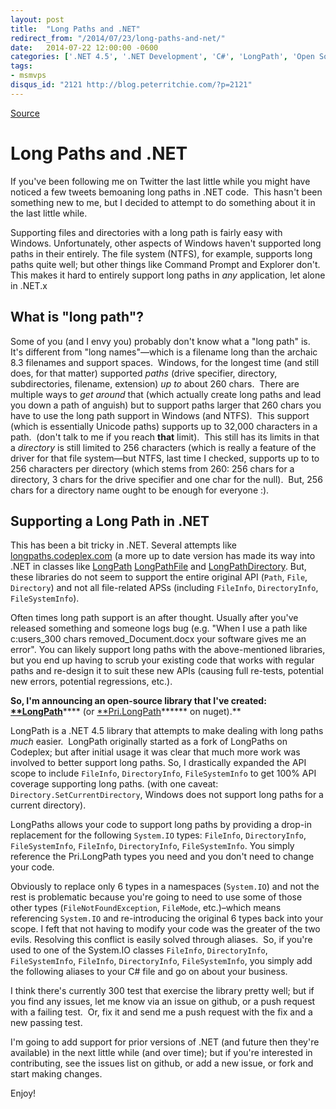 ```yaml
---
layout: post
title:  "Long Paths and .NET"
redirect_from: "/2014/07/23/long-paths-and-net/"
date:   2014-07-22 12:00:00 -0600
categories: ['.NET 4.5', '.NET Development', 'C#', 'LongPath', 'Open Source', 'Software Development']
tags:
- msmvps
disqus_id: "2121 http://blog.peterritchie.com/?p=2121"
---
```

[Source](http://pr-blog.azurewebsites.net/2014/07/23/long-paths-and-net/ "Permalink to Long Paths and .NET")

# Long Paths and .NET

If you've been following me on Twitter the last little while you might have noticed a few tweets bemoaning long paths in .NET code.  This hasn't been something new to me, but I decided to attempt to do something about it in the last little while.

Supporting files and directories with a long path is fairly easy with Windows. Unfortunately, other aspects of Windows haven't supported long paths in their entirely. The file system (NTFS), for example, supports long paths quite well; but other things like Command Prompt and Explorer don't. This makes it hard to entirely support long paths in _any_ application, let alone in .NET.x  

## What is "long path"?

Some of you (and I envy you) probably don't know what a "long path" is.  It's different from "long names"—which is a filename long than the archaic 8.3 filenames and support spaces.  Windows, for the longest time (and still does, for that matter) supported _paths_ (drive specifier, directory, subdirectories, filename, extension) *up to* about 260 chars.  There are multiple ways to _get around_ that (which actually create long paths and lead you down a path of anguish) but to support paths larger that 260 chars you have to use the long path support in Windows (and NTFS).  This support (which is essentially Unicode paths) supports up to 32,000 characters in a path.  (don't talk to me if you reach **that** limit).  This still has its limits in that a *directory* is still limited to 256 characters (which is really a feature of the driver for that file system—but NTFS, last time I checked, supports up to to 256 characters per directory (which stems from 260: 256 chars for a directory, 3 chars for the drive specifier and one char for the null).  But, 256 chars for a directory name ought to be enough for everyone :).  

## 

## Supporting a Long Path in .NET

This has been a bit tricky in .NET. Several attempts like [longpaths.codeplex.com][1] (a more up to date version has made its way into .NET in classes like [LongPath][2] [LongPathFile][3] and [LongPathDirectory][4]. But, these libraries do not seem to support the entire original API (`Path`, `File`, `Directory`) and not all file-related APSs (including `FileInfo`, `DirectoryInfo`, `FileSystemInfo`). 

Often times long path support is an after thought. Usually after you've released something and someone logs bug (e.g. "When I use a path like c:users_300 chars removed_Document.docx your software gives me an error". You can likely support long paths with the above-mentioned libraries, but you end up having to scrub your existing code that works with regular paths and re-design it to suit these new APIs (causing full re-tests, potential new errors, potential regressions, etc.). 

**So, I'm announcing an open-source library that I've created: [**LongPath][5]****** (or [**Pri.LongPath][6]****** on nuget).**

LongPath is a .NET 4.5 library that attempts to make dealing with long paths *much* easier.  LongPath originally started as a fork of LongPaths on Codeplex; but after initial usage it was clear that much more work was involved to better support long paths. So, I drastically expanded the API scope to include `FileInfo`, `DirectoryInfo`, `FileSystemInfo` to get 100% API coverage supporting long paths. (with one caveat: `Directory.SetCurrentDirectory`, Windows does not support long paths for a current directory). 

LongPaths allows your code to support long paths by providing a drop-in replacement for the following `System.IO` types: `FileInfo`, `DirectoryInfo`, `FileSystemInfo`, `FileInfo`, `DirectoryInfo`, `FileSystemInfo`. You simply reference the Pri.LongPath types you need and you don't need to change your code. 

Obviously to replace only 6 types in a namespaces (`System.IO`) and not the rest is problematic because you're going to need to use some of those other types (`FileNotFoundException`, `FileMode`, etc.)–which means referencing `System.IO` and re-introducing the original 6 types back into your scope. I feft that not having to modify your code was the greater of the two evils. Resolving this conflict is easily solved through aliases.  So, if you're used to one of the System.IO classes `FileInfo`, `DirectoryInfo`, `FileSystemInfo`, `FileInfo`, `DirectoryInfo`, `FileSystemInfo`, you simply add the following aliases to your C# file and go on about your business. 

I think there's currently 300 test that exercise the library pretty well; but if you find any issues, let me know via an issue on github, or a push request with a failing test.  Or, fix it and send me a push request with the fix and a new passing test. 

I'm going to add support for prior versions of .NET (and future then they're available) in the next little while (and over time); but if you're interested in contributing, see the issues list on github, or add a new issue, or fork and start making changes. 

Enjoy!

[1]: http://longpaths.codeplex.com/
[2]: http://referencesource.microsoft.com/#mscorlib/system/io/longpath.cs
[3]: http://referencesource.microsoft.com/#mscorlib/system/io/longpath.cs#734b3020e7ff04fe#references
[4]: http://referencesource.microsoft.com/#mscorlib/system/io/longpath.cs#ed4ae27b0c89bf61#references
[5]: http://bitly.com/UrdLZq
[6]: http://bitly.com/1qAplAD

